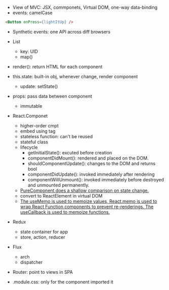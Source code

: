 - View of MVC: JSX, commponets, Virtual DOM, one-way data-binding
- events: camelCase
```html
<Button onPress={lightItUp} />
```
- Synthetic events: one API across diff browsers
- List
  - key: UID
  - map()

- render(): return HTML for each component
- this.state: built-in obj, whenever change, render component
  - update: setState() 
- props: pass data between component
  - immutable

- React.Componet
  - higher-order cmpt
  - embed using tag
  - stateless function: can't be reused
  - stateful class
  - lifecycle
    - getInitialState(): excuted before creation
    - componentDidMount(): rendered and placed on the DOM.
    - shouldComponentUpdate(): changes to the DOM and returns bool
    - componentDidUpdate(): invoked immediately after rendering
    - componentWillUnmount(): invoked immediately before destroyed and unmounted permanently.
  - [PureComponent does a shallow comparison on state change.](https://stackoverflow.com/questions/41340697/react-component-vs-react-purecomponent)
  - convert to ReactElement in virtual DOM
  - [The useMemo is used to memoize values, React.memo is used to wrap React Function components to prevent re-renderings. The useCallback is used to memoize functions.](https://medium.com/geekculture/great-confusion-about-react-memoization-methods-react-memo-usememo-usecallback-a10ebdd3a316)
- Redux
  - state container for app
  - store, action, reducer
- Flux
  - arch 
  - dispatcher

- Router: point to views in SPA
-  .module.css: only for the component imported it
